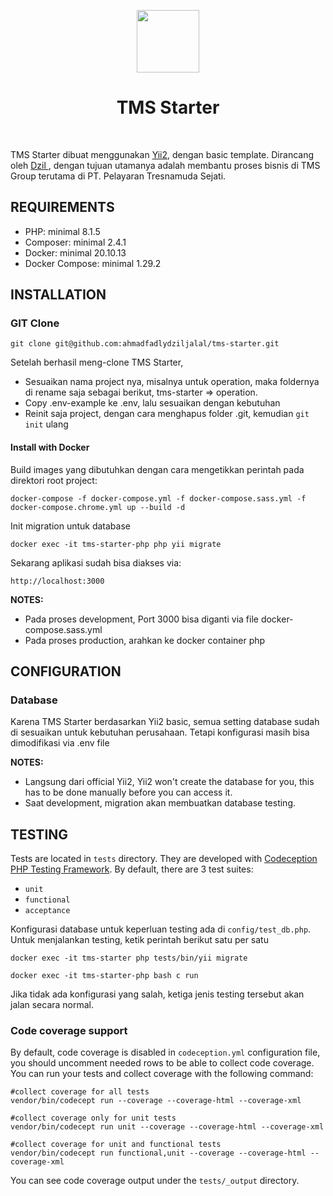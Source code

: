 <p align="center">
    <a href="https://github.com/yiisoft" target="_blank">
        <img src="https://avatars0.githubusercontent.com/u/993323" height="100px">
    </a>
    <h1 align="center">TMS Starter</h1>
    <br>
</p>

TMS Starter dibuat menggunakan [Yii2](http://www.yiiframework.com/), dengan basic template.
Dirancang oleh [ Dzil ](https://github.com/ahmadfadlydziljalal), dengan tujuan utamanya adalah membantu proses
bisnis di TMS Group terutama di PT. Pelayaran Tresnamuda Sejati.


REQUIREMENTS
------------

- PHP: minimal 8.1.5
- Composer: minimal 2.4.1
- Docker: minimal 20.10.13 
- Docker Compose: minimal 1.29.2


INSTALLATION
------------

### GIT Clone

~~~
git clone git@github.com:ahmadfadlydziljalal/tms-starter.git
~~~

Setelah berhasil meng-clone TMS Starter,
- Sesuaikan nama project nya, misalnya untuk operation, maka foldernya di rename saja sebagai berikut, tms-starter => operation.
- Copy .env-example ke .env, lalu sesuaikan dengan kebutuhan
- Reinit saja project, dengan cara menghapus folder .git, kemudian `git init` ulang


#### Install with Docker
Build images yang dibutuhkan dengan cara mengetikkan perintah pada direktori root project:

    docker-compose -f docker-compose.yml -f docker-compose.sass.yml -f docker-compose.chrome.yml up --build -d
    
Init migration untuk database

    docker exec -it tms-starter-php php yii migrate      
 
Sekarang aplikasi sudah bisa diakses via:

    http://localhost:3000

**NOTES:** 
- Pada proses development, Port 3000 bisa diganti via file docker-compose.sass.yml
- Pada proses production, arahkan ke docker container php


CONFIGURATION
-------------

### Database

Karena TMS Starter berdasarkan Yii2 basic,
semua setting database sudah di sesuaikan untuk kebutuhan perusahaan. 
Tetapi konfigurasi masih bisa dimodifikasi via .env file


**NOTES:**
- Langsung dari official Yii2, Yii2 won't create the database for you, this has to be done manually before you can access it.
- Saat development, migration akan membuatkan database testing.

TESTING
-------

Tests are located in `tests` directory. They are developed with [Codeception PHP Testing Framework](http://codeception.com/).
By default, there are 3 test suites:

- `unit`
- `functional`
- `acceptance`

Konfigurasi database untuk keperluan testing ada di `config/test_db.php`.
Untuk menjalankan testing, ketik perintah berikut satu per satu

```
docker exec -it tms-starter php tests/bin/yii migrate
```

```
docker exec -it tms-starter-php bash c run
```

Jika tidak ada konfigurasi yang salah, ketiga jenis testing tersebut akan jalan secara normal.

### Code coverage support

By default, code coverage is disabled in `codeception.yml` configuration file, you should uncomment needed rows to be able
to collect code coverage. You can run your tests and collect coverage with the following command:

```
#collect coverage for all tests
vendor/bin/codecept run --coverage --coverage-html --coverage-xml

#collect coverage only for unit tests
vendor/bin/codecept run unit --coverage --coverage-html --coverage-xml

#collect coverage for unit and functional tests
vendor/bin/codecept run functional,unit --coverage --coverage-html --coverage-xml
```

You can see code coverage output under the `tests/_output` directory.